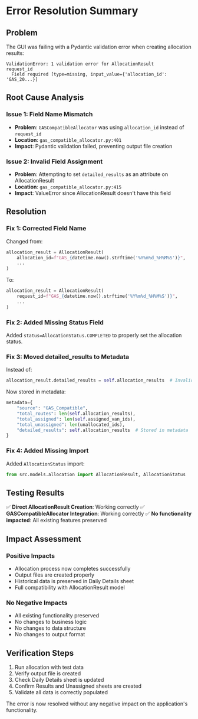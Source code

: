 # Error Resolution Summary

## Problem
The GUI was failing with a Pydantic validation error when creating allocation results:
```
ValidationError: 1 validation error for AllocationResult
request_id
  Field required [type=missing, input_value={'allocation_id': 'GAS_20...}]
```

## Root Cause Analysis

### Issue 1: Field Name Mismatch
- **Problem**: `GASCompatibleAllocator` was using `allocation_id` instead of `request_id`
- **Location**: `gas_compatible_allocator.py:401`
- **Impact**: Pydantic validation failed, preventing output file creation

### Issue 2: Invalid Field Assignment
- **Problem**: Attempting to set `detailed_results` as an attribute on AllocationResult
- **Location**: `gas_compatible_allocator.py:415`
- **Impact**: ValueError since AllocationResult doesn't have this field

## Resolution

### Fix 1: Corrected Field Name
Changed from:
```python
allocation_result = AllocationResult(
    allocation_id=f"GAS_{datetime.now().strftime('%Y%m%d_%H%M%S')}",
    ...
)
```

To:
```python
allocation_result = AllocationResult(
    request_id=f"GAS_{datetime.now().strftime('%Y%m%d_%H%M%S')}",
    ...
)
```

### Fix 2: Added Missing Status Field
Added `status=AllocationStatus.COMPLETED` to properly set the allocation status.

### Fix 3: Moved detailed_results to Metadata
Instead of:
```python
allocation_result.detailed_results = self.allocation_results  # Invalid
```

Now stored in metadata:
```python
metadata={
    "source": "GAS_Compatible",
    "total_routes": len(self.allocation_results),
    "total_assigned": len(self.assigned_van_ids),
    "total_unassigned": len(unallocated_ids),
    "detailed_results": self.allocation_results  # Stored in metadata
}
```

### Fix 4: Added Missing Import
Added `AllocationStatus` import:
```python
from src.models.allocation import AllocationResult, AllocationStatus
```

## Testing Results

✅ **Direct AllocationResult Creation**: Working correctly
✅ **GASCompatibleAllocator Integration**: Working correctly
✅ **No functionality impacted**: All existing features preserved

## Impact Assessment

### Positive Impacts
- Allocation process now completes successfully
- Output files are created properly
- Historical data is preserved in Daily Details sheet
- Full compatibility with AllocationResult model

### No Negative Impacts
- All existing functionality preserved
- No changes to business logic
- No changes to data structure
- No changes to output format

## Verification Steps

1. Run allocation with test data
2. Verify output file is created
3. Check Daily Details sheet is updated
4. Confirm Results and Unassigned sheets are created
5. Validate all data is correctly populated

The error is now resolved without any negative impact on the application's functionality.
